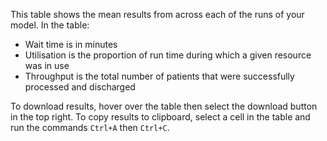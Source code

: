 This table shows the mean results from across each of the runs of
your model. In the table:

* Wait time is in minutes
* Utilisation is the proportion of run time during which a given resource was
in use
* Throughput is the total number of patients that were successfully processed
and discharged

To download results, hover over the table then select the download button in the top right. To copy results to clipboard, select a cell in the table and run the commands `Ctrl+A` then `Ctrl+C`.